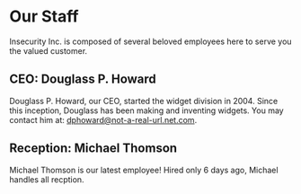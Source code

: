 # Our Staff

Insecurity Inc. is composed of several beloved employees here to serve you the valued customer.

## CEO: Douglass P. Howard

Douglass P. Howard, our CEO, started the widget division in 2004. Since this inception, Douglass has been making and inventing widgets. You may contact him at: dphoward@not-a-real-url.net.com.

## Reception: Michael Thomson

Michael Thomson is our latest employee!  Hired only 6 days ago, Michael handles all recption.

